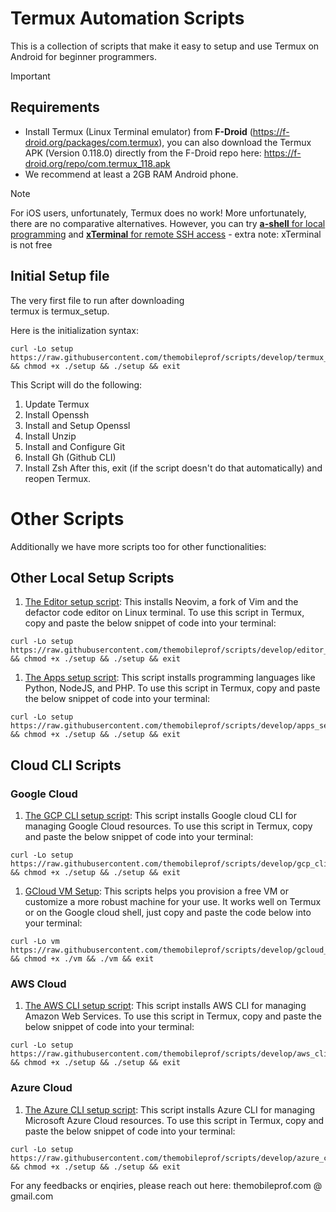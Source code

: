 # Termux Automation Scripts

This is a collection of scripts that make 
it easy to setup and use Termux on Android for 
beginner programmers.

> [!IMPORTANT]
> ## Requirements
> + Install Termux (Linux Terminal emulator) from **F-Droid** (https://f-droid.org/packages/com.termux), 
you can also download the Termux APK (Version 0.118.0) directly from the F-Droid repo here: https://f-droid.org/repo/com.termux_118.apk
> + We recommend at least a 2GB RAM Android phone.

> [!NOTE]
> For iOS users, unfortunately, Termux does no work! More unfortunately, there are no comparative alternatives.
However, you can try [**a-shell** for local programming](https://apps.apple.com/us/app/a-shell/id1473805438) and 
[**xTerminal** for remote SSH access](https://apps.apple.com/us/app/xterminal-ssh-terminal-shell/id1544728400) - extra note: xTerminal is not free

## Initial Setup file
The very first file to run after downloading   
termux is termux_setup.

Here is the initialization syntax:
```
curl -Lo setup https://raw.githubusercontent.com/themobileprof/scripts/develop/termux_setup && chmod +x ./setup && ./setup && exit
```
This Script will do the following:
1. Update Termux
1. Install Openssh
1. Install and Setup Openssl
1. Install Unzip
1. Install and Configure Git
1. Install Gh (Github CLI)
1. Install Zsh
After this, exit (if the script doesn't do that automatically)
and reopen Termux.

# Other Scripts
Additionally we have more scripts too for other functionalities:

## Other Local Setup Scripts
1. [The Editor setup script](../blob/develop/editor_setup): This installs Neovim, a fork of Vim and the defactor code editor on Linux terminal. To use this script in Termux, copy and paste the below snippet of code into your terminal:
```
curl -Lo setup https://raw.githubusercontent.com/themobileprof/scripts/develop/editor_setup && chmod +x ./setup && ./setup && exit
``` 
1. [The Apps setup script](../blob/develop/apps_setup): This script installs programming languages like Python, NodeJS, and PHP. To use this script in Termux, copy and paste the below snippet of code into your terminal:
```
curl -Lo setup https://raw.githubusercontent.com/themobileprof/scripts/develop/apps_setup && chmod +x ./setup && ./setup && exit
``` 

## Cloud CLI Scripts

### Google Cloud 

1. [The GCP CLI setup script](../blob/develop/gcp_cli_setup): This script installs Google cloud CLI for managing Google Cloud resources. To use this script in Termux, copy and paste the below snippet of code into your terminal:
```
curl -Lo setup https://raw.githubusercontent.com/themobileprof/scripts/develop/gcp_cli_setup && chmod +x ./setup && ./setup && exit
``` 

1. [GCloud VM Setup](../blob/develop/gcloud_vm): This scripts helps you provision a free VM or customize a more robust machine for your use. It works well on Termux or on the Google cloud shell, just copy and paste the code below into your terminal:
```
curl -Lo vm https://raw.githubusercontent.com/themobileprof/scripts/develop/gcloud_vm && chmod +x ./vm && ./vm && exit
``` 

### AWS Cloud

1. [The AWS CLI setup script](../blob/develop/aws_cli_setup): This script installs AWS CLI for managing Amazon Web Services. To use this script in Termux, copy and paste the below snippet of code into your terminal:
```
curl -Lo setup https://raw.githubusercontent.com/themobileprof/scripts/develop/aws_cli_setup && chmod +x ./setup && ./setup && exit
``` 

### Azure Cloud

1. [The Azure CLI setup script](../blob/develop/azure_cli_setup): This script installs Azure CLI for managing Microsoft Azure Cloud resources. To use this script in Termux, copy and paste the below snippet of code into your terminal:
```
curl -Lo setup https://raw.githubusercontent.com/themobileprof/scripts/develop/azure_cli_setup && chmod +x ./setup && ./setup && exit
``` 


For any feedbacks or enqiries, please reach out here: themobileprof.com @ gmail.com
